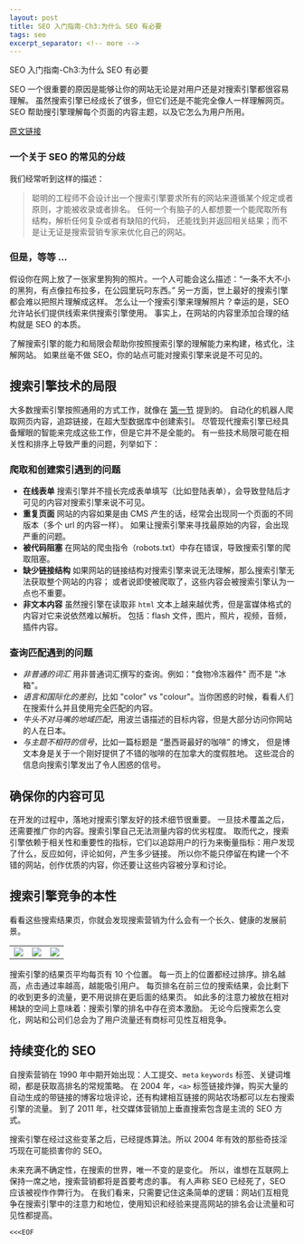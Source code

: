```yaml
---
layout: post
title: SEO 入门指南-Ch3:为什么 SEO 有必要
tags: seo
excerpt_separator: <!-- more -->
---
```


SEO 入门指南-Ch3:为什么 SEO 有必要

SEO 一个很重要的原因是能够让你的网站无论是对用户还是对搜索引擎都很容易理解。
虽然搜索引擎已经成长了很多，但它们还是不能完全像人一样理解网页。
SEO 帮助搜引擎理解每个页面的内容主题，以及它怎么为用户所用。

<!-- more -->

[原文链接](https://moz.com/beginners-guide-to-seo/why-search-engine-marketing-is-necessary)

### 一个关于 SEO 的常见的分歧

我们经常听到这样的描述：

> 聪明的工程师不会设计出一个搜索引擎要求所有的网站来遵循某个规定或者原则，才能被收录或者排名。
> 任何一个有脑子的人都想要一个能爬取所有结构，解析任何复杂或者有缺陷的代码，
> 还能找到并返回相关结果；而不是让无证是搜索营销专家来优化自己的网站。

### 但是，等等 ...

假设你在网上放了一张家里狗狗的照片。一个人可能会这么描述：“一条不大不小的黑狗，有点像拉布拉多，在公园里玩叼东西。”
另一方面，世上最好的搜索引擎都会难以把照片理解成这样。
怎么让一个搜索引擎来理解照片？幸运的是，SEO 允许站长们提供线索来供搜索引擎使用。
事实上，在网站的内容里添加合理的结构就是 SEO 的本质。

了解搜索引擎的能力和局限会帮助你按照搜索引擎的理解能力来构建，格式化，注解网站。
如果丝毫不做 SEO，你的站点可能对搜索引擎来说是不可见的。

## 搜索引擎技术的局限

大多数搜索引擎按照通用的方式工作，就像在 [第一节](/2017/12/06/how-search-engines-operate/) 提到的。
自动化的机器人爬取网页内容，追踪链接，在超大型数据库中创建索引。
尽管现代搜索引擎已经具备耀眼的智能来完成这些工作，但是它并不是全能的。
有一些技术局限可能在相关性和排序上导致严重的问题，列举如下：

### 爬取和创建索引遇到的问题

- **在线表单** 搜索引擎并不擅长完成表单填写（比如登陆表单），会导致登陆后才可见的内容对搜索引擎来说不可见。
- **重复页面** 网站的内容如果是由 CMS 产生的话，经常会出现同一个页面的不同版本（多个 url 的内容一样）。
  如果让搜索引擎来寻找最原始的内容，会出现严重的问题。
- **被代码阻塞** 在网站的爬虫指令（robots.txt）中存在错误，导致搜索引擎的爬取阻塞。
- **缺少链接结构** 如果网站的链接结构对搜索引擎来说无法理解，那么搜索引擎无法获取整个网站的内容；
  或者说即使被爬取了，这些内容会被搜索引擎认为一点也不重要。
- **非文本内容** 虽然搜引擎在读取非 `html` 文本上越来越优秀，但是富媒体格式的内容对它来说依然难以解析。
  包括：flash 文件，图片，照片，视频，音频，插件内容。

### 查询匹配遇到的问题

- *非普通的词汇* 用非普通词汇撰写的查询。例如："食物冷冻器件" 而不是 "冰箱"。
- *语言和国际化的差别*，比如 "color" vs "colour"。当你困惑的时候，看看人们在搜索什么并且使用完全匹配的内容。
- *牛头不对马嘴的地域匹配*，用波兰语描述的目标内容，但是大部分访问你网站的人在日本。
- *与主题不相符的信号*，比如一篇标题是 “墨西哥最好的咖啡” 的博文，
  但是博文本身是关于一个刚好提供了不错的咖啡的在加拿大的度假胜地。
  这些混合的信息向搜索引擎发出了令人困惑的信号。

## 确保你的内容可见

在开发的过程中，落地对搜索引擎友好的技术细节很重要。
一旦技术覆盖之后，还需要推广你的内容。搜索引擎自己无法测量内容的优劣程度。
取而代之，搜索引擎依赖于相关性和重要性的指标，它们以追踪用户的行为来衡量指标：用户发现了什么，反应如何，评论如何，产生多少链接。
所以你不能只停留在构建一个不错的网站，创作优质的内容，你还要让这些内容被分享和讨论。

## 搜索引擎竞争的本性

看看这些搜索结果页，你就会发现搜索营销为什么会有一个长久、健康的发展前景。

<table>
  <tr>
    <td>
      <a target="_blank" href="https://dc8hdnsmzapvm.cloudfront.net/assets/images/beginners/screen-google-search-results.png?534c1e4">
        <img src="https://dc8hdnsmzapvm.cloudfront.net/assets/images/beginners/enlarge-google.png?17def18">
      </a>
    </td>
    <td>
      <a target="_blank" href="https://dc8hdnsmzapvm.cloudfront.net/assets/images/beginners/screen-yahoo-search-results.png?da1b066">
        <img src="https://dc8hdnsmzapvm.cloudfront.net/assets/images/beginners/enlarge-yahoo.png?04f627f">
      </a>
    </td>
    <td>
      <a target="_blank" href="https://dc8hdnsmzapvm.cloudfront.net/assets/images/beginners/screen-bing-search-results.png?946367d">
        <img src="https://dc8hdnsmzapvm.cloudfront.net/assets/images/beginners/enlarge-bing.png?09dc526">
      </a>
    </td>
  </tr>
</table>

搜索引擎的结果页平均每页有 10 个位置。
每一页上的位置都经过排序。排名越高，点击通过率越高，越能吸引用户。
每页排名在前三位的搜索结果，会比剩下的收到更多的流量，更不用说排在更后面的结果页。
如此多的注意力被放在相对稀缺的空间上意味着：搜索引擎的排名中存在资本激励。
无论今后搜索怎么变化，网站和公司们总会为了用户流量还有商标可见性互相竞争。

## 持续变化的 SEO

自搜索营销在 1990 年中期开始出现：人工提交、`meta` `keywords` 标签、关键词堆砌，都是获取高排名的常规策略。
在 2004 年，`<a>` 标签链接炸弹，购买大量的自动生成的带链接的博客垃圾评论，还有构建相互链接的网站农场都可以左右搜索引擎的流量。
到了 2011 年，社交媒体营销加上垂直搜索包含是主流的 SEO 方式。

搜索引擎在经过这些变革之后，已经提炼算法。所以 2004 年有效的那些奇技淫巧现在可能损害你的 SEO。

未来充满不确定性，在搜索的世界，唯一不变的是变化。
所以，谁想在互联网上保持一席之地，搜索营销都将是首要考虑的事。
有人声称 SEO 已经死了，SEO 应该被视作作弊行为。
在我们看来，只需要记住这条简单的逻辑：网站们互相竞争在搜索引擎中的注意力和地位，使用知识和经验来提高网站的排名会让流量和可见性都提高。

`<<<EOF`